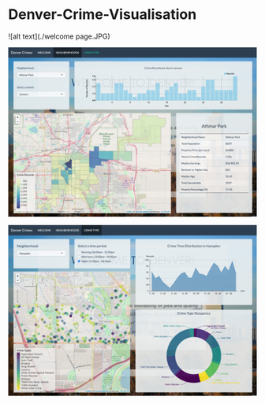 # Denver-Crime-Visualisation
![alt text](./welcome page.JPG)

![alt text](./neighbourhood.JPG)

![alt text](./type.JPG)
